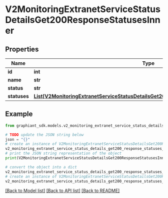 # V2MonitoringExtranetServiceStatusDetailsGet200ResponseStatusesInner


## Properties

Name | Type | Description | Notes
------------ | ------------- | ------------- | -------------
**id** | **int** |  | [optional] 
**name** | **str** |  | [optional] 
**status** | **str** |  | [optional] 
**statuses** | [**List[V2MonitoringExtranetServiceStatusDetailsGet200ResponseStatusesInnerStatusesInner]**](V2MonitoringExtranetServiceStatusDetailsGet200ResponseStatusesInnerStatusesInner.md) |  | [optional] 

## Example

```python
from graphiant_sdk.models.v2_monitoring_extranet_service_status_details_get200_response_statuses_inner import V2MonitoringExtranetServiceStatusDetailsGet200ResponseStatusesInner

# TODO update the JSON string below
json = "{}"
# create an instance of V2MonitoringExtranetServiceStatusDetailsGet200ResponseStatusesInner from a JSON string
v2_monitoring_extranet_service_status_details_get200_response_statuses_inner_instance = V2MonitoringExtranetServiceStatusDetailsGet200ResponseStatusesInner.from_json(json)
# print the JSON string representation of the object
print(V2MonitoringExtranetServiceStatusDetailsGet200ResponseStatusesInner.to_json())

# convert the object into a dict
v2_monitoring_extranet_service_status_details_get200_response_statuses_inner_dict = v2_monitoring_extranet_service_status_details_get200_response_statuses_inner_instance.to_dict()
# create an instance of V2MonitoringExtranetServiceStatusDetailsGet200ResponseStatusesInner from a dict
v2_monitoring_extranet_service_status_details_get200_response_statuses_inner_from_dict = V2MonitoringExtranetServiceStatusDetailsGet200ResponseStatusesInner.from_dict(v2_monitoring_extranet_service_status_details_get200_response_statuses_inner_dict)
```
[[Back to Model list]](../README.md#documentation-for-models) [[Back to API list]](../README.md#documentation-for-api-endpoints) [[Back to README]](../README.md)


